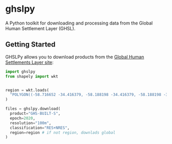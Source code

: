 # ghslpy
A Python toolkit for downloading and processing data from the Global Human Settlement Layer (GHSL).

## Getting Started

GHSLPy allows you to download products from the [Global Human Settlements Layer site](https://human-settlement.emergency.copernicus.eu/download.php?):

```python
import ghslpy
from shapely import wkt


region = wkt.loads(
  "POLYGON((-58.716652 -34.416379, -58.188198 -34.416379, -58.188198 -34.787519, -58.716652 -34.787519, -58.716652 -34.416379))"
)

files = ghslpy.download(
  product="GHS-BUILT-S",
  epoch=2020,
  resolution="100m",
  classification="RES+NRES",
  region=region # if not region, downlads global
)
```
